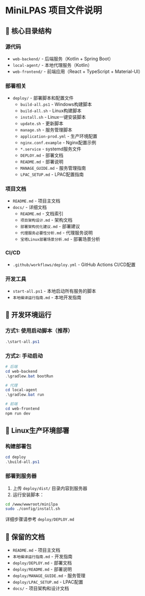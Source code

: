 # MiniLPAS 项目文件说明

## 📁 核心目录结构

### 源代码
- `web-backend/` - 后端服务（Kotlin + Spring Boot）
- `local-agent/` - 本地代理服务（Kotlin）
- `web-frontend/` - 前端应用（React + TypeScript + Material-UI）

### 部署相关
- `deploy/` - 部署脚本和配置文件
  - `build-all.ps1` - Windows构建脚本
  - `build-all.sh` - Linux构建脚本
  - `install.sh` - Linux一键安装脚本
  - `update.sh` - 更新脚本
  - `manage.sh` - 服务管理脚本
  - `application-prod.yml` - 生产环境配置
  - `nginx.conf.example` - Nginx配置示例
  - `*.service` - systemd服务文件
  - `DEPLOY.md` - 部署文档
  - `README.md` - 部署说明
  - `MANAGE_GUIDE.md` - 服务管理指南
  - `LPAC_SETUP.md` - LPAC配置指南

### 项目文档
- `README.md` - 项目主文档
- `docs/` - 详细文档
  - `README.md` - 文档索引
  - `项目架构设计.md` - 架构文档
  - `部署架构优化建议.md` - 部署建议
  - `代理服务必要性分析.md` - 代理服务说明
  - `宝塔Linux部署场景分析.md` - 部署场景分析

### CI/CD
- `.github/workflows/deploy.yml` - GitHub Actions CI/CD配置

### 开发工具
- `start-all.ps1` - 本地启动所有服务的脚本
- `本地编译运行指南.md` - 本地开发指南

## 🔧 开发环境运行

### 方式1: 使用启动脚本（推荐）
```powershell
.\start-all.ps1
```

### 方式2: 手动启动
```powershell
# 后端
cd web-backend
.\gradlew.bat bootRun

# 代理
cd local-agent
.\gradlew.bat run

# 前端
cd web-frontend
npm run dev
```

## 🚀 Linux生产环境部署

### 构建部署包
```powershell
cd deploy
.\build-all.ps1
```

### 部署到服务器
1. 上传 `deploy/dist/` 目录内容到服务器
2. 运行安装脚本：
```bash
cd /www/wwwroot/minilpa
sudo ./config/install.sh
```

详细步骤请参考 `deploy/DEPLOY.md`

## 📝 保留的文档

- `README.md` - 项目主文档
- `本地编译运行指南.md` - 开发指南
- `deploy/DEPLOY.md` - 部署文档
- `deploy/README.md` - 部署说明
- `deploy/MANAGE_GUIDE.md` - 服务管理
- `deploy/LPAC_SETUP.md` - LPAC配置
- `docs/` - 项目架构和设计文档

